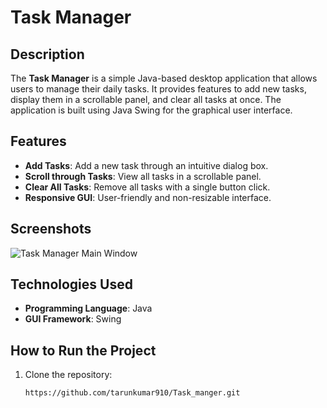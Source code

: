 # Task Manager

## Description

The **Task Manager** is a simple Java-based desktop application that allows users to manage their daily tasks. It provides features to add new tasks, display them in a scrollable panel, and clear all tasks at once. The application is built using Java Swing for the graphical user interface.

## Features

- **Add Tasks**: Add a new task through an intuitive dialog box.
- **Scroll through Tasks**: View all tasks in a scrollable panel.
- **Clear All Tasks**: Remove all tasks with a single button click.
- **Responsive GUI**: User-friendly and non-resizable interface.

## Screenshots

![Task Manager Main Window](https://via.placeholder.com/500x400.png?text=Task+Manager+Screenshot)

## Technologies Used

- **Programming Language**: Java
- **GUI Framework**: Swing

## How to Run the Project

1. Clone the repository:
   ```bash
   https://github.com/tarunkumar910/Task_manger.git

